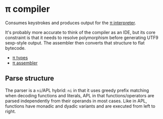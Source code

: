 # π compiler
Consumes keystrokes and produces output for the [π interpreter](pi-interpreter.md).

It's probably more accurate to think of the compiler as an IDE, but its core constraint is that it needs to resolve polymorphism before generating UTF9 sexp-style output. The assembler then converts that structure to flat bytecode.

+ [π types](pi-types.md)
+ [π assembler](pi-asm.md)


## Parse structure
The parser is a `ni`/APL hybrid: `ni` in that it uses greedy prefix matching when decoding functions and literals, APL in that functions/operators are parsed independently from their operands in most cases. Like in APL, functions have monadic and dyadic variants and are executed from left to right.
